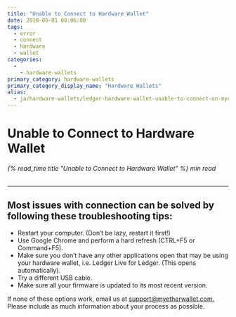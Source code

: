 ```yaml
---
title: "Unable to Connect to Hardware Wallet"
date: 2018-06-01 00:06:00
tags:
  - error
  - connect
  - hardware
  - wallet
categories:
  - 
    - hardware-wallets
primary_category: hardware-wallets
primary_category_display_name: "Hardware Wallets"
alias:
  - ja/hardware-wallets/ledger-hardware-wallet-unable-to-connect-on-myetherwallet.html
---
```


# **Unable to Connect to Hardware Wallet**

###### {% read_time title "Unable to Connect to Hardware Wallet" %} min read

* * *

## **Most issues with connection can be solved by following these troubleshooting tips:**

-   Restart your computer. (Don’t be lazy, restart it first!)
-   Use Google Chrome and perform a hard refresh (CTRL+F5 or Command+F5).
-   Make sure you don’t have any other applications open that may be using your hardware wallet, i.e. Ledger Live for Ledger. (This opens automatically).
-   Try a different USB cable.
-   Make sure all your firmware is updated to its most recent version.

If none of these options work, email us at [support@myetherwallet.com.](mailto:support@myetherwallet.com.) Please include as much information about your process as possible.
